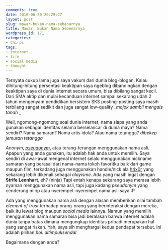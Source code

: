 ```yaml
---
comments: true
date: 2010-06-30 20:29:27
layout: post
slug: mawar-bukan-nama-sebenarnya
title: Mawar, Bukan Nama Sebenarnya
wordpress_id: 171
categories:
- Chirps
tags:
- internet
- life
- social media
- thought
---
```


Ternyata cukup lama juga saya vakum dari dunia blog-blogan. Kalau dihitung-hitung persentasi keaktipan saya ngeblog dibandingkan dengan keaktipan saya di dunia internet secara umum, bisa dibilang sangat kecil. Dari SMA aktip dan mulai kecanduan internet sampai sekarang udah 2 tahun mengenyam pendidikan bersistem SKS posting-posting saya masih terbilang sangat sedikit dan juga sangat low-quality _*mojok sambil mengais tanah* _

_<!-- more -->_

Well, ngomong-ngomong soal dunia internet, nama siapa yang anda gunakan sebagai identitas selama berselancar di dunia maya? Nama sendiri? Nama samaran? Nama artis idola? Atau nama tetangga? _*dibekep jemuran tetangga*_

_Anonym_, _[pseudonym](http://en.wikipedia.org/wiki/Pseudonym)_, atau terang-terangan menggunakan nama asli. Apapun yang anda gunakan, itu adalah hak anda untuk memilih. Saya sendiri di awal-awal mengenal internet selalu menggunakan nickname samaran yang berasal dari nama-nama tokoh favoritku baik dari game maupun film, terkadang juga menggunakan handle/nick ala [h4x0r](http://www.urbandictionary.com/define.php?term=h4x0r) yang sekarang lebih dikenali sebagai _alayisme_. Ada yang masih ingat dengan **Strife Leonhart**, eh? (ninja) Tapi entah kenapa sekarang saya merasa lebih nyaman menggunakan nama asli, tapi juga kadang _pseudonym_ yang cenderung mirip atau nyerempet-nyerempet nama asli saya :P

Ada yang menggunakan nama asli dengan alasan memberikan nilai tambah _element of trust_ terhadap orang-orang yang berinteraksi dengan mereka, baik itu lewat blog maupun _social media_ lainnya. Namun yang memilih menggunakan nama samaran bisa jadi beralasan bahwa internet adalah dunia tanpa batas dimana mengungkap identitas pribadi merupakan hal yang sangat riskan. Yah, saya sih menghargai kedua pendapat tersebut. Ini adalah pilihan _boi_. _*ditimpuksendal*_

Bagaimana dengan anda?
